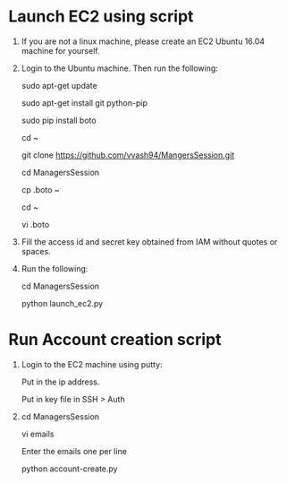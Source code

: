 # Launch EC2 using script

1. If you are not a linux machine, please create an EC2 Ubuntu 16.04 machine for yourself.
2. Login to the Ubuntu machine. Then run the following:
   
   sudo apt-get update
   
   sudo apt-get install git python-pip
   
   sudo pip install boto
   
   cd ~
   
   git clone https://github.com/vvash94/MangersSession.git
   
   cd ManagersSession
   
   cp .boto ~
   
   cd ~
   
   vi .boto
   
3. Fill the access id and secret key obtained from IAM without quotes or spaces.

4. Run the following:
   
   cd ManagersSession
   
   python launch_ec2.py
   
# Run Account creation script

1. Login to the EC2 machine using putty:
   
   Put in the ip address.
   
   Put in key file in SSH > Auth
   
2. cd ManagersSession
   
   vi emails
   
   Enter the emails one per line
   
   python account-create.py
